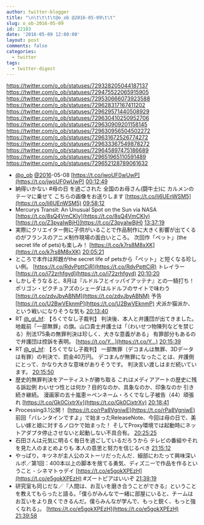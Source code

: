 ```yaml
---
author: twitter-blogger
title: "\n\t\t\t\t@o_ob @2016-05-09\t\t"
slug: o_ob-2016-05-09
id: 22103
date: '2016-05-09 12:00:00'
layout: post
comments: false
categories:
  - twitter
tags:
  - twitter-digest
---
```


https://twitter.com/o_ob/statuses/729328205044187137 https://twitter.com/o_ob/statuses/729475522065915905 https://twitter.com/o_ob/statuses/729530666073923588 https://twitter.com/o_ob/statuses/729628317167411202 https://twitter.com/o_ob/statuses/729629571440508929 https://twitter.com/o_ob/statuses/729630410250952706 https://twitter.com/o_ob/statuses/729630909201158145 https://twitter.com/o_ob/statuses/729630956504502272 https://twitter.com/o_ob/statuses/729631672526774272 https://twitter.com/o_ob/statuses/729633367549878272 https://twitter.com/o_ob/statuses/729645897475186689 https://twitter.com/o_ob/statuses/729651965110591489 https://twitter.com/o_ob/statuses/729652128789061632  

*   [@o_ob](https://twitter.com/o_ob) [@2016](https://twitter.com/2016)-05-08 [https://t.co/jwoUF0wUwP](https://t.co/jwoUF0wUwP) [00:12:49](https://twitter.com/o_ob/statuses/729328205044187137)
*   納得いかない #母の日 を過ごされた 全国のお母さん(闘牛士)に カルメンのテーマに乗せて こちらの画像をお送りします [https://t.co/li6UEnWSM5](https://t.co/li6UEnWSM5) [09:58:12](https://twitter.com/o_ob/statuses/729475522065915905)
*   Mercurys Transit: An Unusual Spot on the Sun via NASA [https://t.co/8sQ4VmCKIy](https://t.co/8sQ4VmCKIy) [https://t.co/Z3pyaIwBjH](https://t.co/Z3pyaIwBjH) [13:37:19](https://twitter.com/o_ob/statuses/729530666073923588)
*   実際にクリエイター側に子供がいることで作品制作に大きく影響が出てくるのがフランスのアニメ制作現場の面白いところ。 次回作「ペット」(the secret life of pets)も楽しみ！ [https://t.co/k7rs8M8xXK](https://t.co/k7rs8M8xXK) [20:05:21](https://twitter.com/o_ob/statuses/729628317167411202)
*   ところで本作は邦題がthe secret life of petsから「ペット」と短くなる珍しい例。 [https://t.co/RdvPpttCiR](https://t.co/RdvPpttCiR) トレイラー [https://t.co/i72zrhfgyd](https://t.co/i72zrhfgyd) [20:10:20](https://twitter.com/o_ob/statuses/729629571440508929)
*   しかしそうなると、8月は『ルドルフとイッパイアッテナ』との一騎打ち！ ポリゴン・ピクチュアズのシェーダはルドルフのサイトで味わう [https://t.co/zdvJbyABNM](https://t.co/zdvJbyABNM) 予告 [https://t.co/U2BwVEknmP](https://t.co/U2BwVEknmP) 犬派か猫派か、という戦いになりそうな気も [20:13:40](https://twitter.com/o_ob/statuses/729630410250952706)
*   RT [@_gl_hf](https://twitter.com/_gl_hf): 【ろくでなし子裁判】 判決後、本人と弁護団が出てきました。 地裁前「一部無罪」の旗。山口貴士弁護士は「（わいせつ物陳列などを禁じる）刑法175条の無罪判決は珍しく、大きな意義がある」 有罪部分もあるので弁護団は控訴を表明。 [https://t.co/Y…](https://t.co/Y…) [20:15:39](https://twitter.com/o_ob/statuses/729630909201158145)
*   RT [@_gl_hf](https://twitter.com/_gl_hf): 【ろくでなし子裁判】 一部無罪（デコまんは無罪、3Dデータは有罪）の判決で、罰金40万円。 デコまんが無罪になったことは、弁護側にとって、かなり大きな意味がありそうです。 判決言い渡しはまだ続いています。 [20:15:50](https://twitter.com/o_ob/statuses/729630956504502272)
*   歴史的無罪判決をアーティストが勝ち取る これはメディアアートの歴史に残る訴訟例 わいせつ性とは何か？目的なのか、具象なのか、印象なのか 引き続き継続。 漫画家の五十嵐恵＝ペンネーム・ろくでなし子被告（44）頑張れ [https://t.co/Gk0CixtrXv](https://t.co/Gk0CixtrXv) [20:18:41](https://twitter.com/o_ob/statuses/729631672526774272)
*   Processing3.1公開！ [https://t.co/rPa8VgniwE](https://t.co/rPa8VgniwE) 前回「バレンタインですよ」で始まったReleaseNote、今回は母の日で、美しい嫁と娘に対するノロケで始まった！ そしてProxy環境では起動時にネットアダプタ停止させないと起動しない不具合有。 [20:25:25](https://twitter.com/o_ob/statuses/729633367549878272)
*   石田さんは元気に明るく毎日を過ごしているだろうから テレビの番組やそれを見た人のまとめよりも 本人の意思と努力を信じるべき [21:15:12](https://twitter.com/o_ob/statuses/729645897475186689)
*   やっぱり，キツネが主人公のストーリだったんだ．細部にわたって興味深いルポ／第1回：400本以上の脚本を捨てる勇気、ディズニーで作品を作るということ - シネマトゥデイ [https://t.co/e5gokXPEzH](https://t.co/e5gokXPEzH) #ズートピアはいいぞ [21:39:19](https://twitter.com/o_ob/statuses/729651965110591489)
*   研究室も同じだな／『人間は、お互いを磨き合うことができる』ということを教えてもらったと語る。「僕らがみんなで一緒に部屋にいると、チームはお互いをより良くできるんだ。僕らみんなが学んで、もっと鋭く、もっと強くなれる」。 [https://t.co/e5gokXPEzH](https://t.co/e5gokXPEzH) [21:39:58](https://twitter.com/o_ob/statuses/729652128789061632)